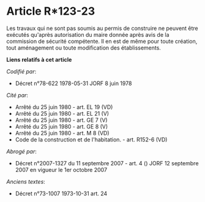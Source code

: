 # Article R*123-23

Les travaux qui ne sont pas soumis au permis de construire ne peuvent être exécutés qu'après autorisation du maire donnée
après avis de la commission de sécurité compétente. Il en est de même pour toute création, tout aménagement ou toute
modification des établissements.

**Liens relatifs à cet article**

_Codifié par_:

  - Décret n°78-622 1978-05-31 JORF 8 juin 1978

_Cité par_:

  - Arrêté du 25 juin 1980 - art. EL 19 (VD)
  - Arrêté du 25 juin 1980 - art. EL 21 (V)
  - Arrêté du 25 juin 1980 - art. GE 7 (V)
  - Arrêté du 25 juin 1980 - art. GE 8 (V)
  - Arrêté du 25 juin 1980 - art. M 8 (VD)
  - Code de la construction et de l'habitation. - art. R152-6 (VD)

_Abrogé par_:

  - Décret n°2007-1327 du 11 septembre 2007 - art. 4 () JORF 12 septembre 2007 en vigueur le 1er octobre 2007

_Anciens textes_:

  - Décret n°73-1007 1973-10-31 art. 24
